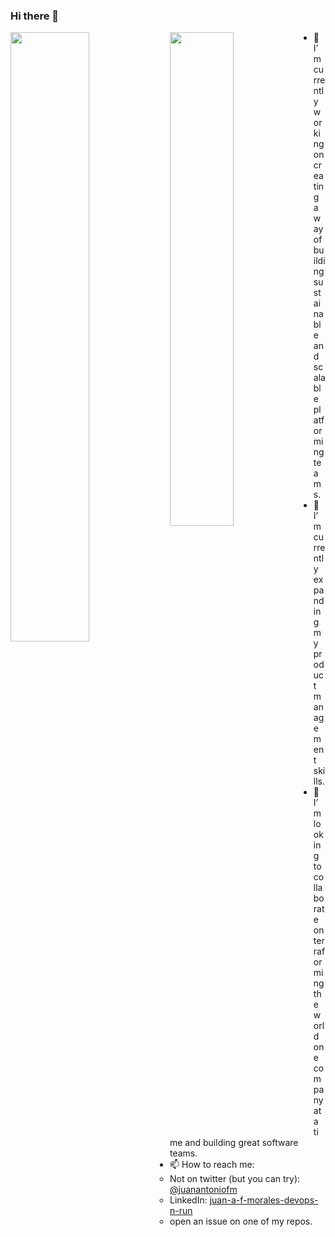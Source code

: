 ### Hi there 👋


<img align="left" src="https://github-readme-stats.vercel.app/api?username=juanantoniofm&count_private=true&show_icons=true" width="50%"/><img align="left" src="https://github-readme-stats.vercel.app/api/top-langs/?username=juanantoniofm&layout=compact" width="45%" />



- 🔭 I’m currently working on creating a way of building sustainable and scalable platforming teams.
- 🌱 I’m currently expanding my product management skills.
- 👯 I’m looking to collaborate on terraforming the world one company at a time and building great software teams.
- 📫 How to reach me:
    - Not on twitter (but you can try): [@juanantoniofm](https://twitter.com/juanantoniofm)
    - LinkedIn: [juan-a-f-morales-devops-n-run](https://www.linkedin.com/in/juan-a-f-morales-devops-n-run/?locale=en_US)
    - open an issue on one of my repos.

<!--
- 🤔 I’m looking for help with ...
- 💬 Ask me about ...
- 😄 Pronouns: ...
- ⚡ Fun fact: ...
-->
